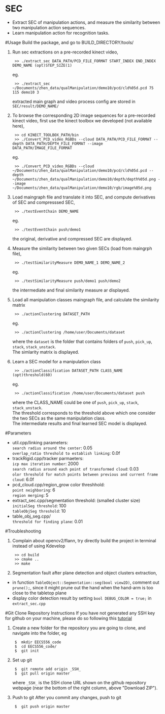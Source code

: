 SEC
===
 * Extract SEC of manipulation actions, and measure the similarity between two manipulation action sequences. 
 * Learn manipulation action for recognition tasks.

#Usage
Build the package, and go to BUILD_DIRECTORY/tools/ <br /> 

1. Run sec extractions on a pre-recorded kinect video,

        >> ./extract_sec DATA_PATH/PCD_FILE_FORMAT START_INDEX END_INDEX DEMO_NAME (opt)STEP_SIZE(1)
   eg.

        >> ./extract_sec ~/Documents/zhen_data/qualManipulation/demo10/pcd/cld%05d.pcd 75 115 demo10 3
   	
   extracted main graph and video process config are stored in `SEC/result/DEMO_NAME/`
   
   
2. To browse the corresponding 2D image sequences for a pre-recorded kinect video, first use the kinect toolbox we developed (not available here),

        >> cd KINECT_TOOLBOX_PATH/bin
        >> ./Convert_PCD_video_RGBDs --cloud DATA_PATH/PCD_FILE_FORMAT --depth DATA_PATH/DEPTH_FILE_FORMAT --image DATA_PATH/IMAGE_FILE_FORMAT

   eg.

        >> ./Convert_PCD_video_RGBDs --cloud ~/Documents/zhen_data/qualManipulation/demo10/pcd/cld%05d.pcd --depth ~/Documents/zhen_data/qualManipulation/demo10/depth/depth%05d.png --image ~/Documents/zhen_data/qualManipulation/demo10/rgb/image%05d.png
        
3. Load maingraph file and translate it into SEC, and compute derivatives of SEC and compresssed SEC,

        >> ./testEventChain DEMO_NAME
   eg.

        >> ./testEventChain push/demo1
   	
   the original, derivative and compressed SEC are displayed.
   
           
4. Measure the similarity between two given SECs (load from maingrph file),

        >> ./testSimilarityMeasure DEMO_NAME_1 DEMO_NAME_2
   eg.

        >> ./testSimilarityMeasure push/demo1 push/demo2
   	
   the intermediate and final similarity measure ar displayed.
   
           
5. Load all manipulation classes maingraph file, and calculate the similarity matrix

        >> ./actionClustering DATASET_PATH
   eg.

        >> ./actionClustering /home/user/Documents/dataset
   	
   where the `dataset` is the folder that contains folders of `push`, `pick_up`, `stack`, `stack_unstack`. <br /> 
   The simlarity matrix is displayed.

6. Learn a SEC model for a manipulation class

        >> ./actionClassification DATASET_PATH CLASS_NAME (opt)threshold(60)
   eg.

        >> ./actionClassification /home/user/Documents/dataset push
   	
   where the CLASS_NAME could be one of `push`, `pick_up`, `stack`, `stack_unstack`. <br /> 
   The threshold corresponds to the threshold above which one consider the two SECs as the same manipulation class. <br /> 
   The intermediate results and final learned SEC model is displayed. 
   
#Parameters
 * util.cpp/linking parameters: <br /> 
`search radius around the center`: 0.05 <br /> 
`overlap_ratio threshold to establish linking`: 0.0f <br /> 
 * trackRigid.cpp/tracker parmaeters: <br /> 
`icp max iteration number`: 2000 <br /> 
`search radius around each point of transformed cloud`: 0.03 <br /> 
`olor threshold for match points between previous and current frame cloud`: 6.0f <br /> 
 * pcd_cloud.cpp/region_grow color threshhold: <br /> 
`point neighboring`: 6 <br /> 
`region merging`: 5 <br /> 
 * extract_sec.cpp/segmentation threshold: (smalled cluster size) <br /> 
`initialSeg threshold`: 100 <br /> 
`tableObjSeg threshold`: 10 <br /> 
 * table_obj_seg.cpp/ <br /> 
`threshold for finding plane`: 0.01 <br /> 

#Troubleshooting
1. Complain about opencv2/flann, try directly build the project in terminal instead of using Kdevelop

        >> cd build
        >> cmake ..
        >> make
2. Segmentation fault after plane detection and object clusters extraction, 
 * in function `TableObject::Segmentation::seg(bool view2D)`, comment out `prune();`, since it might prune out the hand when the hand-arm is too close to the tabletop plane
 * display color detection result by setting `bool DEBUG_COLOR = true;` in `extract_sec.cpp`

	

#Git Clone Repository Instructions
If you have not generated any SSH key for github on your machine, please do so following this [tutorial](https://help.github.com/articles/generating-ssh-keys)

1. Create a new folder for the repository you are going to clone, and navigate into the folder, eg

		$  mkdir EECS556_code
		$  cd EECS556_code/
		$  git init
2. Set up git
		
		$  git remote add origin _SSH_
		$  git pull origin master
	where `_SSH_` is the SSH clone URL shown on the github repository webpage (near the bottom of the right column, above "Download ZIP").
3. Push to git
	After you commit any changes, push to git

		$  git push origin master



